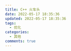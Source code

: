 ```yaml
---
title: C++ 火车头
date: 2022-05-17 18:35:36
updated: 2022-05-17 18:35:36
tags:
  - 优化
categories:
  - 其他
comments: true
---
```

